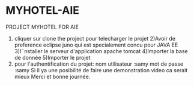 # MYHOTEL-AIE
PROJECT MYHOTEL FOR AIE
1) cliquer sur clone the project pour telecharger le projet
2)Avoir de preference eclipse juno qui est specialement concu pour JAVA EE
3)I¨nstaller le serveur d'application apache tomcat
4)Importer la base de donnée
5)Importer le projet
6) pour l'authentification du projet:
nom utilisateur :samy
mot de passe :samy
Si il ya une posibilité de faire une demonstration video ca serait mieux 
Merci et bonne journée.
